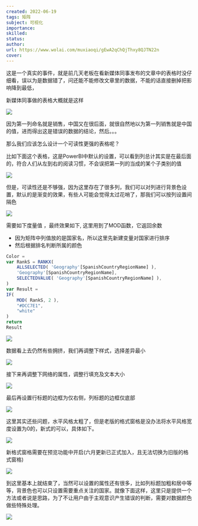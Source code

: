 ```yaml
---
created: 2022-06-19
tags: 矩阵
subject: 可视化
importance:
skilled:
status:
author:
url: https://www.wolai.com/muxiaoqi/gEwA2qChQjThxy8QJTN22n
cover: 
---
```

这是一个真实的事件，就是前几天老板在看新媒体同事发布的文章中的表格时没仔细看，误以为是数据错了，问还能不能修改文章里的数据，不能的话直接删掉把影响降到最低，

新媒体同事做的表格大概就是这样

![](https://secure2.wostatic.cn/static/4C8hz2Bgmih5J82x7Qexbb/image.png?auth_key=1655635681-rUkbybhhkpPweHdAJqJRKU-0-e2d9860bfb7862c9ccebef0ad0c19dc7)

因为第一列命名就是销售，中国又在很后面，就很自然地以为第一列销售就是中国的值，进而得出这是错误的数据的结论，然后。。。

那么我们应该怎么设计一个可读性更强的表格呢？

比如下面这个表格，这是PowerBI中默认的设置，可以看到列总计其实是在最后面的，符合人们从左到右的阅读习惯，不会误把第一列的当成的某个子类别的值

![](https://secure2.wostatic.cn/static/edEFr9cW8AJ5ALteTQhAvV/image.png?auth_key=1655635692-5WLm6fbcJ7YsecRE7K1oWC-0-b9903ce025bf409f0da019a6d146b544)

但是，可读性还是不够强，因为这里存在了很多列，我们可以对列进行背景色设置，默认的是渐变的效果，有些人可能会觉得太过花哨了，那我们可以按列设置间隔色

![](https://secure2.wostatic.cn/static/tQ1YZGrnuEKkHyvQcUdE3r/image.png?auth_key=1655635701-i9XxXmPFfgB2tzM3k9fNYF-0-032c8aaa841c27cf57a8b65e9b22441b)

需要如下度量值 ，最终效果如下, 这里用到了MOD函数，它返回余数

-   因为矩阵中列值放的是国家名，所以这里先新建变量对国家进行排序
-   然后根据排名判断所属的颜色

```js
Color = 
var RankS = RANKX( 
    ALLSELECTED( 'Geography'[SpanishCountryRegionName] ), 
    'Geography'[SpanishCountryRegionName], 
    SELECTEDVALUE( 'Geography'[SpanishCountryRegionName] ), 
)
var Result = 
IF( 
    MOD( RankS, 2 ),
    "#DCC7E1",
    "white"
)
return
Result
```

![](https://secure2.wostatic.cn/static/uV6oiJcM86H325uz9Ks3cK/image.png?auth_key=1655635711-fAoV7J9LGUiKKoEt1u97YF-0-5fef1c4222451b6b6e4893ab5b329482)

数据看上去仍然有些拥挤，我们再调整下样式，选择差异最小

![](https://secure2.wostatic.cn/static/b8hKwPH1BnsSNvK4zewyHa/image.png?auth_key=1655635722-mZ8mL4YNuZnZFn8CoPx4fG-0-15177e9d547d1acbb0faf8ec176635d5)

接下来再调整下网络的属性，调整行填充及文本大小

![](https://secure2.wostatic.cn/static/4QoMkHJwY1bBoL5cePRVNP/image.png?auth_key=1655635730-zB71Js91PUmPyHKpUbqd7-0-ce3f07f67832e71f670c1b154e3d9170)

最后再设置行标题的边框为仅右侧，列标题的边框仅底部

![](https://secure2.wostatic.cn/static/kCvMqKXmngsLkaX8Dig3zL/image.png?auth_key=1655635740-oURzkJSnHC9wrkKdrYB3ki-0-b3902194a7e36cbe3d12f7d5630e5ff1)

这里其实还些问题，水平风格太粗了，但是老版的格式窗格是没办法将水平风格宽度设置为0的，新式的可以，具体如下。

![](https://secure2.wostatic.cn/static/iC4cx9VbRC6V4pU78hGkig/image.png?auth_key=1655635749-d5oegx9p3Dtqz9WKLMwc23-0-22c6f7d3e477a2bd8b566053c049a710)

新格式窗格需要在预览功能中开启(六月更新已正式加入，且无法切换为旧版的格式窗格)

![](https://secure2.wostatic.cn/static/233EVyBoKeV3m2bwrisun3/image.png?auth_key=1655635758-4bHkadcyZdz9mrZPS97DWr-0-22f151abe6fc80a83bd904bee82a9493)

到这里基本上就结束了，当然可以设置的属性还有很多，比如列标题加粗和居中等等，背景色也可以只设置需要重点关注的国家。就像下面这样，这里只是提供一个方法或者说是思路，为了不让用户由于主观意识产生错误的判断，需要对数据颜色做些特殊处理。

![](https://secure2.wostatic.cn/static/dwpfR5BPPScqaWeReH3vwZ/image.png?auth_key=1655635780-8Kj5ji6muacYMjEZFxBtSQ-0-d813b2a0018ed0cedd932b7a1b88bb72)